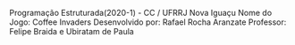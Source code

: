 Programação Estruturada(2020-1) - CC / UFRRJ Nova Iguaçu
Nome do Jogo: Coffee Invaders
Desenvolvido por: Rafael Rocha Aranzate
Professor: Felipe Braida e Ubiratam de Paula
